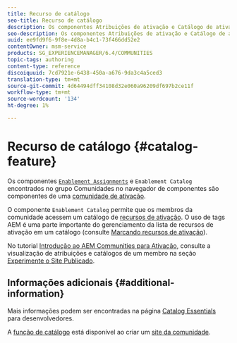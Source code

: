 ```yaml
---
title: Recurso de catálogo
seo-title: Recurso de catálogo
description: Os componentes Atribuições de ativação e Catálogo de ativação são componentes de uma comunidade de ativação
seo-description: Os componentes Atribuições de ativação e Catálogo de ativação são componentes de uma comunidade de ativação
uuid: ee9fd9f6-9f8e-4d8a-b4c1-73f466dd52e2
contentOwner: msm-service
products: SG_EXPERIENCEMANAGER/6.4/COMMUNITIES
topic-tags: authoring
content-type: reference
discoiquuid: 7cd7921e-6438-450a-a676-9da3c4a5ced3
translation-type: tm+mt
source-git-commit: 4d64494dff34108d32e060a96209df697b2ce11f
workflow-type: tm+mt
source-wordcount: '134'
ht-degree: 1%

---
```



# Recurso de catálogo {#catalog-feature}

Os componentes [ `Enablement Assignments`](assignments.md) e `Enablement Catalog` encontrados no grupo Comunidades no navegador de componentes são componentes de uma [comunidade de ativação](overview.md#enablement-community).

O componente `Enablement Catalog` permite que os membros da comunidade acessem um catálogo de [recursos de ativação](resources.md). O uso de tags AEM é uma parte importante do gerenciamento da lista de recursos de ativação em um catálogo (consulte [Marcando recursos de ativação](tag-resources.md)).

No tutorial [Introdução ao AEM Communities para Ativação](getting-started-enablement.md), consulte a visualização de atribuições e catálogos de um membro na seção [Experimente o Site Publicado](enablement-published-site.md).

## Informações adicionais {#additional-information}

Mais informações podem ser encontradas na página [Catalog Essentials](catalog-developer-essentials.md) para desenvolvedores.

A [função de catálogo](functions.md#catalog-function) está disponível ao criar um [site da comunidade](sites-console.md).
